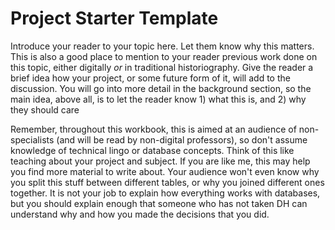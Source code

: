# Project Starter Template

Introduce your reader to your topic here. Let them know why this matters. This is also a good place to mention to your reader previous work done on this topic, either digitally *or* in traditional historiography. Give the reader a brief idea how your project, or some future form of it, will add to the discussion. You will go into more detail in the background section, so the main idea, above all, is to let the reader know 1) what this is, and 2) why they should care

Remember, throughout this workbook, this is aimed at an audience of non-specialists (and will be read by non-digital professors), so don't assume knowledge of technical lingo or database concepts. Think of this like teaching about your project and subject. If you are like me, this may help you find more material to write about. Your audience won't even know why you split this stuff between different tables, or why you joined different ones together. It is not your job to explain how everything works with databases, but you should explain enough that someone who has not taken DH can understand why and how you made the decisions that you did.
